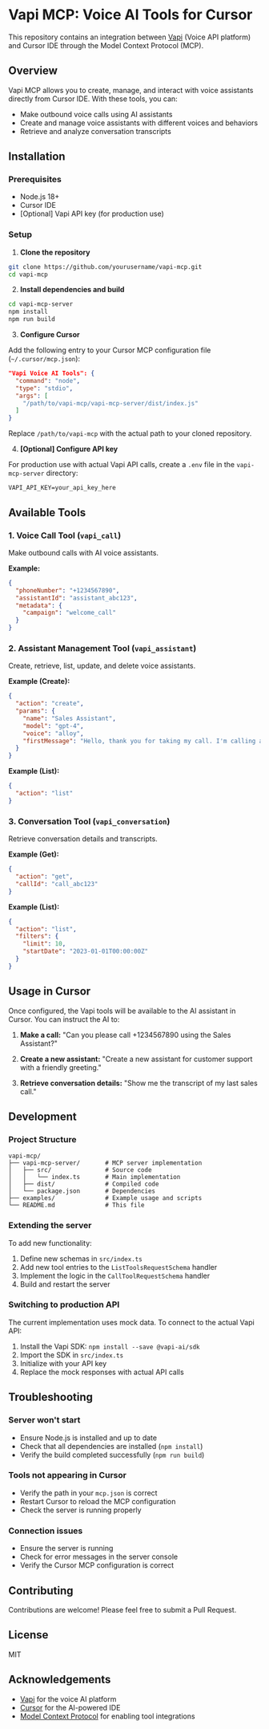 # Vapi MCP: Voice AI Tools for Cursor

This repository contains an integration between [Vapi](https://vapi.ai) (Voice API platform) and Cursor IDE through the Model Context Protocol (MCP).

## Overview

Vapi MCP allows you to create, manage, and interact with voice assistants directly from Cursor IDE. With these tools, you can:

- Make outbound voice calls using AI assistants
- Create and manage voice assistants with different voices and behaviors
- Retrieve and analyze conversation transcripts

## Installation

### Prerequisites

- Node.js 18+ 
- Cursor IDE
- [Optional] Vapi API key (for production use)

### Setup

1. **Clone the repository**

```bash
git clone https://github.com/yourusername/vapi-mcp.git
cd vapi-mcp
```

2. **Install dependencies and build**

```bash
cd vapi-mcp-server
npm install
npm run build
```

3. **Configure Cursor**

Add the following entry to your Cursor MCP configuration file (`~/.cursor/mcp.json`):

```json
"Vapi Voice AI Tools": {
  "command": "node",
  "type": "stdio",
  "args": [
    "/path/to/vapi-mcp/vapi-mcp-server/dist/index.js"
  ]
}
```

Replace `/path/to/vapi-mcp` with the actual path to your cloned repository.

4. **[Optional] Configure API key**

For production use with actual Vapi API calls, create a `.env` file in the `vapi-mcp-server` directory:

```
VAPI_API_KEY=your_api_key_here
```

## Available Tools

### 1. Voice Call Tool (`vapi_call`)

Make outbound calls with AI voice assistants.

**Example:**
```json
{
  "phoneNumber": "+1234567890",
  "assistantId": "assistant_abc123",
  "metadata": {
    "campaign": "welcome_call"
  }
}
```

### 2. Assistant Management Tool (`vapi_assistant`)

Create, retrieve, list, update, and delete voice assistants.

**Example (Create):**
```json
{
  "action": "create",
  "params": {
    "name": "Sales Assistant",
    "model": "gpt-4",
    "voice": "alloy",
    "firstMessage": "Hello, thank you for taking my call. I'm calling about our new product..."
  }
}
```

**Example (List):**
```json
{
  "action": "list"
}
```

### 3. Conversation Tool (`vapi_conversation`)

Retrieve conversation details and transcripts.

**Example (Get):**
```json
{
  "action": "get",
  "callId": "call_abc123"
}
```

**Example (List):**
```json
{
  "action": "list",
  "filters": {
    "limit": 10,
    "startDate": "2023-01-01T00:00:00Z"
  }
}
```

## Usage in Cursor

Once configured, the Vapi tools will be available to the AI assistant in Cursor. You can instruct the AI to:

1. **Make a call:**
   "Can you please call +1234567890 using the Sales Assistant?"

2. **Create a new assistant:**
   "Create a new assistant for customer support with a friendly greeting."

3. **Retrieve conversation details:**
   "Show me the transcript of my last sales call."

## Development

### Project Structure

```
vapi-mcp/
├── vapi-mcp-server/       # MCP server implementation
│   ├── src/               # Source code
│   │   └── index.ts       # Main implementation
│   ├── dist/              # Compiled code
│   └── package.json       # Dependencies
├── examples/              # Example usage and scripts
└── README.md              # This file
```

### Extending the server

To add new functionality:

1. Define new schemas in `src/index.ts`
2. Add new tool entries to the `ListToolsRequestSchema` handler
3. Implement the logic in the `CallToolRequestSchema` handler
4. Build and restart the server

### Switching to production API

The current implementation uses mock data. To connect to the actual Vapi API:

1. Install the Vapi SDK: `npm install --save @vapi-ai/sdk`
2. Import the SDK in `src/index.ts`
3. Initialize with your API key
4. Replace the mock responses with actual API calls

## Troubleshooting

### Server won't start

- Ensure Node.js is installed and up to date
- Check that all dependencies are installed (`npm install`)
- Verify the build completed successfully (`npm run build`)

### Tools not appearing in Cursor

- Verify the path in your `mcp.json` is correct
- Restart Cursor to reload the MCP configuration
- Check the server is running properly

### Connection issues

- Ensure the server is running
- Check for error messages in the server console
- Verify the Cursor MCP configuration is correct

## Contributing

Contributions are welcome! Please feel free to submit a Pull Request.

## License

MIT

## Acknowledgements

- [Vapi](https://vapi.ai) for the voice AI platform
- [Cursor](https://cursor.sh) for the AI-powered IDE
- [Model Context Protocol](https://github.com/anthropics/anthropic-model-context-protocol) for enabling tool integrations 